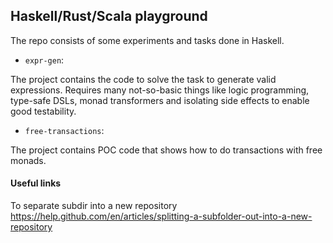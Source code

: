 ## Haskell/Rust/Scala playground

The repo consists of some experiments and tasks done in Haskell.

- `expr-gen`:

The project contains the code to solve the task to generate valid expressions. Requires many not-so-basic
things like logic programming, type-safe DSLs, monad transformers and isolating side effects to 
enable good testability.

- `free-transactions`:

The project contains POC code that shows how to do transactions with free monads.


#### Useful links

To separate subdir into a new repository
https://help.github.com/en/articles/splitting-a-subfolder-out-into-a-new-repository